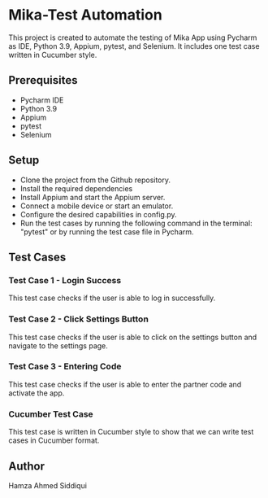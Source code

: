 # Mika-Test Automation
This project is created to automate the testing of Mika App using Pycharm as IDE, Python 3.9, Appium, pytest, and Selenium. It includes one test case written in Cucumber style.

## Prerequisites
* Pycharm IDE
* Python 3.9
* Appium
* pytest
* Selenium

## Setup
* Clone the project from the Github repository.
* Install the required dependencies
* Install Appium and start the Appium server.
* Connect a mobile device or start an emulator.
* Configure the desired capabilities in config.py.
* Run the test cases by running the following command in the terminal: "pytest" or by running the test case file in Pycharm.

## Test Cases
### Test Case 1 - Login Success
This test case checks if the user is able to log in successfully.

### Test Case 2 - Click Settings Button
This test case checks if the user is able to click on the settings button and navigate to the settings page.

### Test Case 3 - Entering Code
This test case checks if the user is able to enter the partner code and activate the app.

### Cucumber Test Case
This test case is written in Cucumber style to show that we can write test cases in Cucumber format.

## Author
Hamza Ahmed Siddiqui
